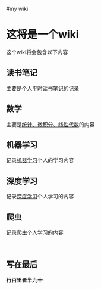 #my wiki

# 这将是一个wiki

这个wiki将会包含以下内容

读书笔记
------

主要是个人平时[读书笔记](ReadingNotes/summary.md)的记录


数学
------

主要是[统计、微积分、线性代数](Mathmaticas/summary.md)的内容


机器学习
-------

记录[机器学习](MachineLearning/summary.md)个人的学习内容


深度学习
--------

记录[深度学习](DeepLearning/summary.md)个人学习的内容

爬虫
--------------

记录[爬虫](Spider/summary.md)个人学习的内容

<br>

写在最后
-----
**行百里者半九十**